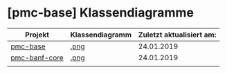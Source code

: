 # [pmc-base] Klassendiagramme 

| Projekt       | Klassendiagramm                                                        | Zuletzt aktualisiert am: |
|---------------|------------------------------------------------------------------------|--------------------------|
| [pmc-base](https://bitbucket.org/pmcdevelopment/pmc-base/src/master/backend/pmc-base/)    | [.png](/backend/pmc-base/class_diagram.png)       | 24.01.2019               |
| [pmc-banf-core](https://bitbucket.org/pmcdevelopment/pmc-base/src/master/backend/pmc-banf-core/) | [.png](/backend/pmc-banf-core/banf-class-diagram.png) | 24.01.2019               |
|               |                                                                        |                          |

